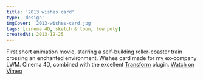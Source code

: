 ```yaml
---
title: '2013 wishes card'
type: 'design'
imgCover: '2013-wishes-card.jpg'
tags: [cinema 4D, sketch & toon, low poly]
createdAt: 2013-12-25
---
```


First short animation movie, starring a self-building roller-coaster train crossing an enchanted environment. Wishes card made for my ex-company LWM. Cinema 4D, combined with the excellent [Transform](https://greyscalegorilla.com/downloads/transform/) plugin. [Watch on Vimeo](https://vimeo.com/232527287)
<!--more-->